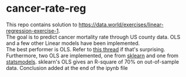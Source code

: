 # cancer-rate-reg
This repo contains solution to https://data.world/exercises/linear-regression-exercise-1.  
The goal is to predict cancer mortality rate through US county data. OLS and a few other Linear models have been implemented.  
The best performer is OLS. Refer to [this thread](https://stats.stackexchange.com/questions/410324/why-is-lasso-and-ridge-not-giving-better-results-than-ols) if that's surprising.  
Furthermore, two OLS are implemented, one from [sklearn](https://scikit-learn.org/stable/modules/generated/sklearn.linear_model.LinearRegression.html) and one from [statsmodels](https://www.statsmodels.org/stable/generated/statsmodels.regression.linear_model.OLS.html). sklearn's OLS gives an R-square of 70% on out-of-sample data. Conclusion added at the end of the ipynb file
